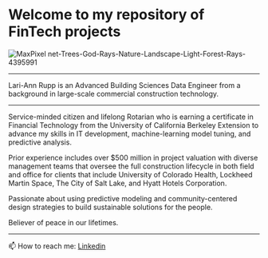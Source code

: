 # Welcome to my repository of FinTech projects

![MaxPixel net-Trees-God-Rays-Nature-Landscape-Light-Forest-Rays-4395991](https://user-images.githubusercontent.com/95719899/160695099-2d453702-8b84-4bd8-a390-ba8df458b09d.jpg)


---

Lari-Ann Rupp is an Advanced Building Sciences Data Engineer from a background in large-scale commercial construction technology. 

---


Service-minded citizen and lifelong Rotarian who is earning a certificate in Financial Technology from the University of California Berkeley Extension to advance my skills in IT development, machine-learning model tuning, and predictive analysis. 

Prior experience includes over $500 million in project valuation with diverse management teams that oversee the full construction lifecycle in both field and office for clients that include University of Colorado Health, Lockheed Martin Space, The City of Salt Lake, and Hyatt Hotels Corporation. 

Passionate about using predictive modeling and community-centered design strategies to build sustainable solutions for the people. 

Believer of peace in our lifetimes. 

---


📫 How to reach me: [Linkedin](https://www.linkedin.com/in/lari-rupp-5baa49153/)



